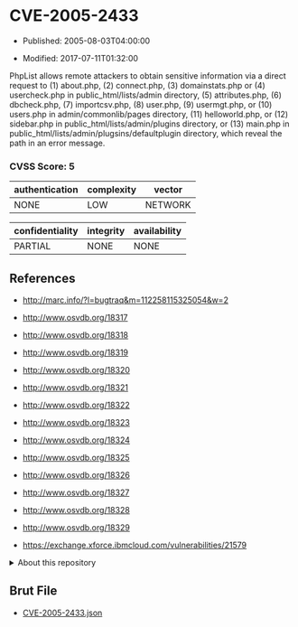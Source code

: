# CVE-2005-2433

- Published: 2005-08-03T04:00:00

- Modified: 2017-07-11T01:32:00

PhpList allows remote attackers to obtain sensitive information via a direct request to (1) about.php, (2) connect.php, (3) domainstats.php or (4) usercheck.php in public_html/lists/admin directory, (5) attributes.php, (6) dbcheck.php, (7) importcsv.php, (8) user.php, (9) usermgt.php, or (10) users.php in admin/commonlib/pages directory, (11) helloworld.php, or (12) sidebar.php in public_html/lists/admin/plugins directory, or (13) main.php in public_html/lists/admin/plugsins/defaultplugin directory, which reveal the path in an error message.

### CVSS Score: **5**

| authentication | complexity | vector |
| --- | --- | --- |
| NONE | LOW | NETWORK |

| confidentiality | integrity | availability |
| --- | --- | --- |
| PARTIAL | NONE | NONE |

## References

* http://marc.info/?l=bugtraq&m=112258115325054&w=2

* http://www.osvdb.org/18317

* http://www.osvdb.org/18318

* http://www.osvdb.org/18319

* http://www.osvdb.org/18320

* http://www.osvdb.org/18321

* http://www.osvdb.org/18322

* http://www.osvdb.org/18323

* http://www.osvdb.org/18324

* http://www.osvdb.org/18325

* http://www.osvdb.org/18326

* http://www.osvdb.org/18327

* http://www.osvdb.org/18328

* http://www.osvdb.org/18329

* https://exchange.xforce.ibmcloud.com/vulnerabilities/21579

<details>
<summary>About this repository</summary> 

  This repository is part of the project [Live Hack CVE](https://github.com/Live-Hack-CVE). Main website can be found [www.live-hack.org](https://www.live-hack.org) 
  
  Made by [Sn0wAlice](https://github.com/Sn0wAlice) for the people that care about security and need to have a feed of the latest CVEs. Hope you enjoy it, don't forget to star the repo and follow me on [Twitter](https://twitter.com/Sn0wAlice) and [Github](https://github.com/Sn0wAlice). And that is my [personnal website](https://www.alice-snow.me/)

  - [Home Page](https://github.com/Live-Hack-CVE)
  - [Framework](https://github.com/Live-Hack-CVE/cve-framework)
  - [CVE database](https://github.com/Live-Hack-CVE/full_database)
  - [Changelog](https://github.com/Live-Hack-CVE/Changelog)
</details>

## Brut File

* [CVE-2005-2433.json](https://raw.githubusercontent.com/Live-Hack-CVE/full_database/main/cves/2005/CVE-2005-2433.json)

